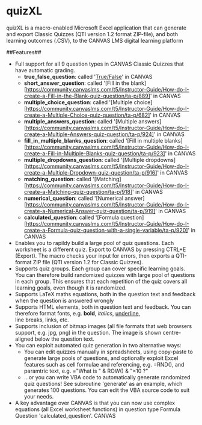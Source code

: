 # quizXL
quizXL is a macro-enabled Microsoft Excel application that can generate and export Classic Quizzes (QTI version 1.2 format ZIP-file), and both learning outcomes (.CSV), to the CANVAS LMS digital learning platform

##Features##
- Full support for all 9 question types in CANVAS Classic Quizzes that have automatic grading.
  - **true_false_question**: called '[True/False](https://community.canvaslms.com/t5/Instructor-Guide/How-do-I-create-a-True-False-quiz-question/ta-p/927)' in CANVAS
  - **short_answer_question**: called '[Fill in the blank][https://community.canvaslms.com/t5/Instructor-Guide/How-do-I-create-a-Fill-in-the-Blank-quiz-question/ta-p/889]' in CANVAS
  - **multiple_choice_question**: called '[Multiple choice][https://community.canvaslms.com/t5/Instructor-Guide/How-do-I-create-a-Multiple-Choice-quiz-question/ta-p/682]' in CANVAS
  - **multiple_answers_question**: called '[Multiple answers][https://community.canvaslms.com/t5/Instructor-Guide/How-do-I-create-a-Multiple-Answers-quiz-question/ta-p/924]' in CANVAS
  - **fill_in_multiple_blanks_question**: called '[Fill in multiple blanks][https://community.canvaslms.com/t5/Instructor-Guide/How-do-I-create-a-Fill-in-Multiple-Blanks-quiz-question/ta-p/923]' in CANVAS
  - **multiple_dropdowns_question**: called '[Multiple dropdowns][https://community.canvaslms.com/t5/Instructor-Guide/How-do-I-create-a-Multiple-Dropdown-quiz-question/ta-p/916]' in CANVAS
  - **matching_question**: called '[Matching][https://community.canvaslms.com/t5/Instructor-Guide/How-do-I-create-a-Matching-quiz-question/ta-p/918]' in CANVAS
  - **numerical_question**: called '[Numerical answer][https://community.canvaslms.com/t5/Instructor-Guide/How-do-I-create-a-Numerical-Answer-quiz-question/ta-p/919]' in CANVAS
  - **calculated_question**: called '[Formula question][https://community.canvaslms.com/t5/Instructor-Guide/How-do-I-create-a-Formula-quiz-question-with-a-single-variable/ta-p/920]' in CANVAS
- Enables you to rapildy build a large pool of quiz questions. Each worksheet is a different quiz. Export to CANVAS by pressing CTRL+E (Export). The macro checks your input for errors, then exports a QTI-format ZIP file (QTI version 1.2 for Classic Quizzes).
- Supports quiz groups. Each group can cover specific learning goals. You can therefore build randomized quizzes with large pool of questions in each group. This ensures that each repetition of the quiz covers all learning goals, even though it is randomized.
- Supports LaTeX maths equations, both in the question text and feedback when the question is answered wrongly
- Supports HTML elements, both in question text and feedback. You can therefore format fonts, e.g. <b>bold</b>, <i>italics</i>, <u>underline</u>, <br> line breaks, <a href..>links</a>, etc.
- Supports inclusion of bitmap images (all file formats that web browsers support, e.g. jpg, png) in the question. The image is shown centre-aligned below the question text.
- You can exploit automated quiz generation in two alternative ways:
  - You can edit quizzes manually in spreadsheets, using copy-paste to generate large pools of questions, and optionally exploit Excel features such as cell formulae and referencing, e.g. =RND(), and paramtric text, e.g. ="What is " & ROW() & "×10 ?"
  - ...or you can write VBA code to automatically generate randomized quiz questions! See subroutine 'generate' as an example, which generates 100 questions. You can edit the VBA source code to suit your needs.
- A key advantage over CANVAS is that you can now use complex equations (all Excel worksheet functions) in question type Formula Question 'calculated_question'. CANVAS 

